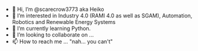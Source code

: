 - 👋 Hi, I’m @scarecrow3773 aka Heiko
- 👀 I’m interested in Industry 4.0 (RAMI 4.0 as well as SGAM), Automation, Robotics and Renewable Energy Systems
- 🌱 I’m currently learning Python.
- 💞️ I’m looking to collaborate on ...
- 📫 How to reach me ... "nah... you can't"

<!---
scarecrow3773/scarecrow3773 is a ✨ special ✨ repository because its `README.md` (this file) appears on your GitHub profile.
You can click the Preview link to take a look at your changes.
--->
